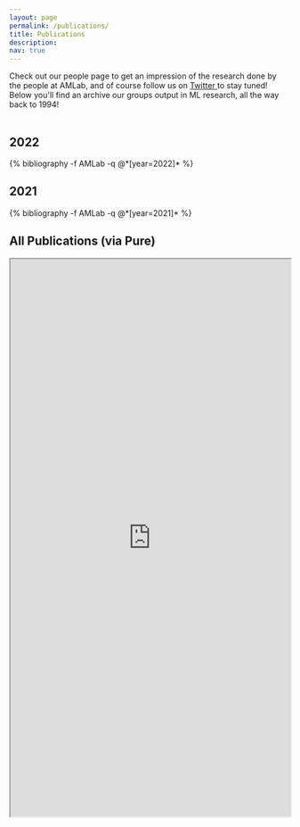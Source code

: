 ```yaml
---
layout: page
permalink: /publications/
title: Publications
description: 
nav: true
---
```

<!-- _pages/publications.md -->
<div class="publications">

Check out our people page to get an impression of the research done by the people at AMLab, and of course follow us on <a href="https://twitter.com/{{ site.twitter_username }}" title="Twitter">Twitter <i class="fab fa-twitter"></i></a> to stay tuned! Below you'll find an archive our groups output in ML research, all the way back to 1994! <br><br>


<h2>2022</h2>
{% bibliography -f AMLab -q @*[year=2022]* %}

<h2>2021</h2>
{% bibliography -f AMLab -q @*[year=2021]* %}

<h2>All Publications (via Pure)</h2>

<iframe src="https://dare.uva.nl/search?org-uuid=dfefe074-153e-4c2f-94f4-e6723b28d7d5;docsPerPage=60;sort=year;smode=iframe;startDoc=1" width="100%" height="1000px"></iframe>

</div>
